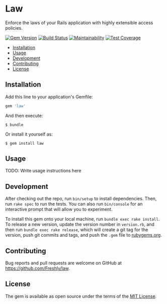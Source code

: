 # Law

Enforce the laws of your Rails application with highly extensible access policies.

[![Gem Version](https://badge.fury.io/rb/law.svg)](https://badge.fury.io/rb/law)
[![Build Status](https://semaphoreci.com/api/v1/freshly/law/branches/develop/badge.svg)](https://semaphoreci.com/freshly/law)
[![Maintainability](https://api.codeclimate.com/v1/badges/c5667b201773ea79ff5e/maintainability)](https://codeclimate.com/github/Freshly/law/maintainability)
[![Test Coverage](https://api.codeclimate.com/v1/badges/c5667b201773ea79ff5e/test_coverage)](https://codeclimate.com/github/Freshly/law/test_coverage)

* [Installation](#installation)
* [Usage](#usage)
* [Development](#development)
* [Contributing](#contributing)
* [License](#license)

## Installation

Add this line to your application's Gemfile:

```ruby
gem 'law'
```

And then execute:

    $ bundle

Or install it yourself as:

    $ gem install law

## Usage

TODO: Write usage instructions here

## Development

After checking out the repo, run `bin/setup` to install dependencies. Then, run `rake spec` to run the tests. You can also run `bin/console` for an interactive prompt that will allow you to experiment.

To install this gem onto your local machine, run `bundle exec rake install`. To release a new version, update the version number in `version.rb`, and then run `bundle exec rake release`, which will create a git tag for the version, push git commits and tags, and push the `.gem` file to [rubygems.org](https://rubygems.org).

## Contributing

Bug reports and pull requests are welcome on GitHub at https://github.com/Freshly/law.

## License

The gem is available as open source under the terms of the [MIT License](https://opensource.org/licenses/MIT).
